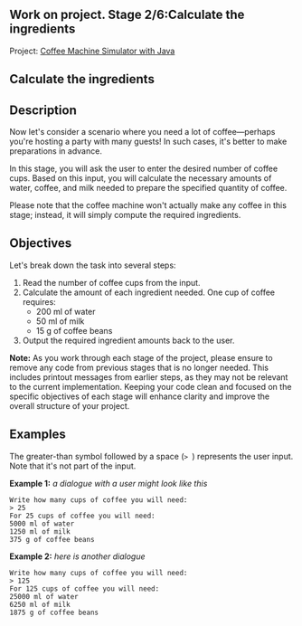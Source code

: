 ## Work on project. Stage 2/6:Calculate the ingredients

Project: [Coffee Machine Simulator with Java](https://hyperskill.org/projects/33)

## Calculate the ingredients

## Description

Now let's consider a scenario where you need a lot of coffee—perhaps you're hosting a party with many guests! In such cases, it's better to make preparations in advance.

In this stage, you will ask the user to enter the desired number of coffee cups. Based on this input, you will calculate the necessary amounts of water, coffee, and milk needed to prepare the specified quantity of coffee.

Please note that the coffee machine won't actually make any coffee in this stage; instead, it will simply compute the required ingredients.

## Objectives

Let's break down the task into several steps:

1. Read the number of coffee cups from the input.
2. Calculate the amount of each ingredient needed. One cup of coffee requires:
   - 200 ml of water
   - 50 ml of milk
   - 15 g of coffee beans
3. Output the required ingredient amounts back to the user.



**Note:** As you work through each stage of the project, please ensure to remove any code from previous stages that is no longer needed. This includes printout messages from earlier steps, as they may not be relevant to the current implementation. Keeping your code clean and focused on the specific objectives of each stage will enhance clarity and improve the overall structure of your project.

## Examples

The greater-than symbol followed by a space (`> `) represents the user input. Note that it's not part of the input.

**Example 1:** *a dialogue with a user might look like this*

```no-highlight
Write how many cups of coffee you will need: 
> 25
For 25 cups of coffee you will need:
5000 ml of water
1250 ml of milk
375 g of coffee beans
```

**Example 2:** *here is another dialogue*

```no-highlight
Write how many cups of coffee you will need: 
> 125
For 125 cups of coffee you will need:
25000 ml of water
6250 ml of milk
1875 g of coffee beans
```